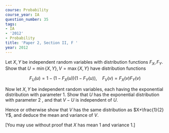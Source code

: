 ```yaml
---
course: Probability
course_year: IA
question_number: 35
tags:
- IA
- '2012'
- Probability
title: 'Paper 2, Section II, F '
year: 2012
---
```




Let $X, Y$ be independent random variables with distribution functions $F_{X}, F_{Y}$. Show that $U=\min \{X, Y\}, V=\max \{X, Y\}$ have distribution functions

$$F_{U}(u)=1-\left(1-F_{X}(u)\right)\left(1-F_{Y}(u)\right), \quad F_{V}(v)=F_{X}(v) F_{Y}(v)$$

Now let $X, Y$ be independent random variables, each having the exponential distribution with parameter 1. Show that $U$ has the exponential distribution with parameter 2 , and that $V-U$ is independent of $U$.

Hence or otherwise show that $V$ has the same distribution as $X+\frac{1}{2} Y$, and deduce the mean and variance of $V$.

[You may use without proof that $X$ has mean 1 and variance 1.]